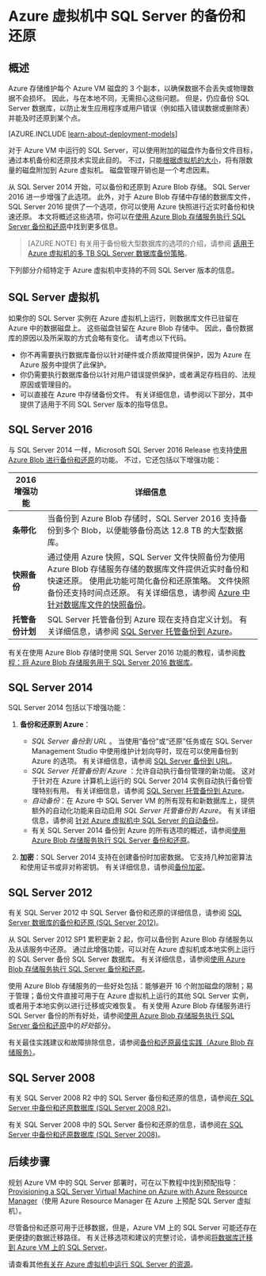 <properties
    pageTitle="SQL Server 的备份和还原 | Azure"
    description="介绍 Azure 虚拟机上运行的 SQL Server 数据库的备份和还原注意事项。"
    services="virtual-machines-windows"
    documentationcenter="na"
    author="rothja"
    manager="jhubbard"
    editor=""
    tags="azure-resource-management" />
<tags
    ms.assetid="95a89072-0edf-49b5-88ed-584891c0e066"
    ms.service="virtual-machines-windows"
    ms.devlang="na"
    ms.topic="article"
    ms.tgt_pltfrm="vm-windows-sql-server"
    ms.workload="iaas-sql-server"
    ms.date="11/15/2016"
    wacn.date="05/15/2017"
    ms.author="jroth"
    ms.translationtype="Human Translation"
    ms.sourcegitcommit="457fc748a9a2d66d7a2906b988e127b09ee11e18"
    ms.openlocfilehash="83f67d416763179410a386a38fc0301538f6f79e"
    ms.contentlocale="zh-cn"
    ms.lasthandoff="05/05/2017" />

# <a name="backup-and-restore-for-sql-server-in-azure-virtual-machines"></a>Azure 虚拟机中 SQL Server 的备份和还原
## <a name="overview"></a>概述
Azure 存储维护每个 Azure VM 磁盘的 3 个副本，以确保数据不会丢失或物理数据不会损坏。 因此，与在本地不同，无需担心这些问题。 但是，仍应备份 SQL Server 数据库，以防止发生应用程序或用户错误（例如插入错误数据或删除表）并能及时还原到某个点。

[AZURE.INCLUDE [learn-about-deployment-models](../../includes/learn-about-deployment-models-both-include.md)]

对于 Azure VM 中运行的 SQL Server，可以使用附加的磁盘作为备份文件目标，通过本机备份和还原技术实现此目的。 不过，只能[根据虚拟机的大小](/documentation/articles/virtual-machines-windows-sizes/)，将有限数量的磁盘附加到 Azure 虚拟机。 磁盘管理开销也是一个考虑因素。

从 SQL Server 2014 开始，可以备份和还原到 Azure Blob 存储。 SQL Server 2016 进一步增强了此选项。 此外，对于 Azure Blob 存储中存储的数据库文件，SQL Server 2016 提供了一个选项，你可以使用 Azure 快照进行近实时备份和快速还原。 本文将概述这些选项，你可以在[使用 Azure Blob 存储服务执行 SQL Server 备份和还原](https://msdn.microsoft.com/zh-cn/library/jj919148.aspx)中找到更多信息。

> [AZURE.NOTE]
> 有关用于备份极大型数据库的选项的介绍，请参阅 [适用于 Azure 虚拟机的多 TB SQL Server 数据库备份策略](http://blogs.msdn.com/b/igorpag/archive/2015/07/28/multi-terabyte-sql-server-database-backup-strategies-for-azure-virtual-machines.aspx)。
> 
> 

下列部分介绍特定于 Azure 虚拟机中支持的不同 SQL Server 版本的信息。

## <a name="sql-server-virtual-machines"></a>SQL Server 虚拟机
如果你的 SQL Server 实例在 Azure 虚拟机上运行，则数据库文件已驻留在 Azure 中的数据磁盘上。 这些磁盘驻留在 Azure Blob 存储中。 因此，备份数据库的原因以及所采取的方式会略有变化。 请考虑以下代码。 

* 你不再需要执行数据库备份以针对硬件或介质故障提供保护，因为 Azure 在 Azure 服务中提供了此保护。
* 你仍需要执行数据库备份以针对用户错误提供保护，或者满足存档目的、法规原因或管理目的。
* 可以直接在 Azure 中存储备份文件。 有关详细信息，请参阅以下部分，其中提供了适用于不同 SQL Server 版本的指导信息。

## <a name="sql-server-2016"></a>SQL Server 2016
与 SQL Server 2014 一样，Microsoft SQL Server 2016 Release 也支持[使用 Azure Blob 进行备份和还原](https://msdn.microsoft.com/zh-cn/library/jj919148.aspx)的功能。 不过，它还包括以下增强功能：

| 2016 增强功能 | 详细信息 |
| --- | --- |
| **条带化** |当备份到 Azure Blob 存储时，SQL Server 2016 支持备份到多个 Blob，以便能够备份高达 12.8 TB 的大型数据库。 |
| **快照备份** |通过使用 Azure 快照，SQL Server 文件快照备份为使用 Azure Blob 存储服务存储的数据库文件提供近实时备份和快速还原。 使用此功能可简化备份和还原策略。 文件快照备份还支持时间点还原。 有关详细信息，请参阅 [Azure 中针对数据库文件的快照备份](https://msdn.microsoft.com/zh-cn/library/mt169363%28v=sql.130%29.aspx)。 |
| **托管备份计划** |SQL Server 托管备份到 Azure 现在支持自定义计划。 有关详细信息，请参阅 [SQL Server 托管备份到 Azure](https://msdn.microsoft.com/zh-cn/library/dn449496.aspx)。 |

有关在使用 Azure Blob 存储时使用 SQL Server 2016 功能的教程，请参阅[教程：将 Azure Blob 存储服务用于 SQL Server 2016 数据库](https://msdn.microsoft.com/zh-cn/library/dn466438.aspx)。

## <a name="sql-server-2014"></a>SQL Server 2014
SQL Server 2014 包括以下增强功能：

1. **备份和还原到 Azure**：

    * *SQL Server 备份到 URL* 。 当使用“备份”或“还原”任务或在 SQL Server Management Studio 中使用维护计划向导时，现在可以使用备份到 Azure 的选项。 有关详细信息，请参阅 [SQL Server 备份到 URL](https://msdn.microsoft.com/zh-cn/library/jj919148%28v=sql.120%29.aspx)。
    * *SQL Server 托管备份到 Azure* ：允许自动执行备份管理的新功能。 这对于针对在 Azure 计算机上运行的 SQL Server 2014 实例自动执行备份管理特别有用。 有关详细信息，请参阅 [SQL Server 托管备份到 Azure](https://msdn.microsoft.com/zh-cn/library/dn449496%28v=sql.120%29.aspx)。
    * *自动备份*：在 Azure 中 SQL Server VM 的所有现有和新数据库上，提供额外的自动化功能来自动启用 *SQL Server 托管备份到 Azure*。 有关详细信息，请参阅 [针对 Azure 虚拟机中 SQL Server 的自动备份](/documentation/articles/virtual-machines-windows-sql-automated-backup/)。
    * 有关 SQL Server 2014 备份到 Azure 的所有选项的概述，请参阅[使用 Azure Blob 存储服务执行 SQL Server 备份和还原](https://msdn.microsoft.com/zh-cn/library/jj919148%28v=sql.120%29.aspx)。
2. **加密**：SQL Server 2014 支持在创建备份时加密数据。 它支持几种加密算法和使用证书或非对称密钥。 有关详细信息，请参阅[备份加密](https://msdn.microsoft.com/zh-cn/library/dn449489%28v=sql.120%29.aspx)。

## <a name="sql-server-2012"></a>SQL Server 2012
有关 SQL Server 2012 中 SQL Server 备份和还原的详细信息，请参阅 [SQL Server 数据库的备份和还原 (SQL Server 2012)](https://msdn.microsoft.com/zh-cn/library/ms187048%28v=sql.110%29.aspx)。

从 SQL Server 2012 SP1 累积更新 2 起，你可以备份到 Azure Blob 存储服务以及从该服务中还原。 通过此增强功能，可以对在 Azure 虚拟机或本地实例上运行的 SQL Server 备份 SQL Server 数据库。 有关详细信息，请参阅[使用 Azure Blob 存储服务执行 SQL Server 备份和还原](https://msdn.microsoft.com/zh-cn/library/jj919148%28v=sql.110%29.aspx)。

使用 Azure Blob 存储服务的一些好处包括：能够避开 16 个附加磁盘的限制；易于管理；备份文件直接可用于在 Azure 虚拟机上运行的其他 SQL Server 实例，或者用于本地实例以进行迁移或灾难恢复。 有关使用 Azure Blob 存储服务进行 SQL Server 备份的所有好处，请参阅[使用 Azure Blob 存储服务执行 SQL Server 备份和还原](https://msdn.microsoft.com/zh-cn/library/jj919148%28v=sql.110%29.aspx)中的*好处*部分。

有关最佳实践建议和故障排除信息，请参阅[备份和还原最佳实践（Azure Blob 存储服务）](https://msdn.microsoft.com/zh-cn/library/jj919149%28v=sql.110%29.aspx)。

## <a name="sql-server-2008"></a>SQL Server 2008
有关 SQL Server 2008 R2 中的 SQL Server 备份和还原的信息，请参阅[在 SQL Server 中备份和还原数据库 (SQL Server 2008 R2)](https://msdn.microsoft.com/zh-cn/library/ms187048%28v=sql.105%29.aspx)。

有关 SQL Server 2008 中的 SQL Server 备份和还原的信息，请参阅[在 SQL Server 中备份和还原数据库 (SQL Server 2008)](https://msdn.microsoft.com/zh-cn/library/ms187048%28v=sql.100%29.aspx)。

## <a name="next-steps"></a>后续步骤
规划 Azure VM 中的 SQL Server 部署时，可在以下教程中找到预配指导：[Provisioning a SQL Server Virtual Machine on Azure with Azure Resource Manager](/documentation/articles/virtual-machines-windows-portal-sql-server-provision/)（使用 Azure Resource Manager 在 Azure 上预配 SQL Server 虚拟机）。

尽管备份和还原可用于迁移数据，但是，Azure VM 上的 SQL Server 可能还存在更便捷的数据迁移路径。 有关迁移选项和建议的完整讨论，请参阅[将数据库迁移到 Azure VM 上的 SQL Server](/documentation/articles/virtual-machines-windows-migrate-sql/)。

请查看其他[有关在 Azure 虚拟机中运行 SQL Server 的资源](/documentation/articles/virtual-machines-windows-sql-server-iaas-overview/)。

<!--Update_Description: wording update-->